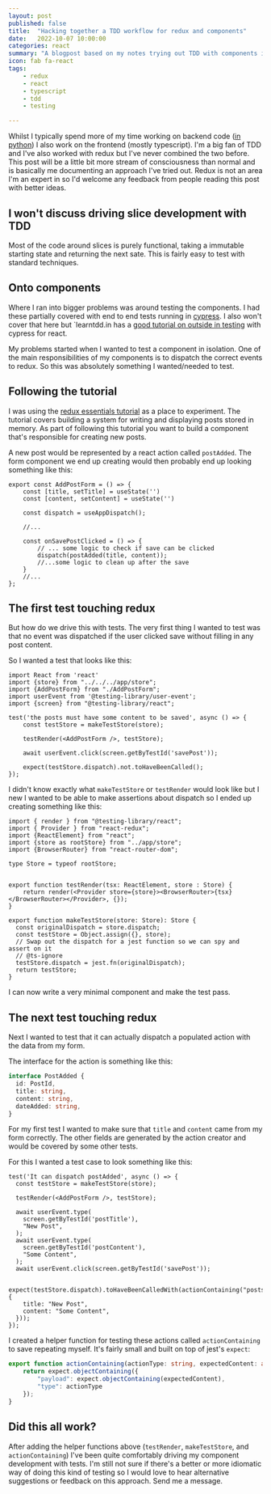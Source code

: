 ```yaml
---
layout: post
published: false
title:  "Hacking together a TDD workflow for redux and components"
date:   2022-10-07 10:00:00
categories: react
summary: "A blogpost based on my notes trying out TDD with components in react with redux "
icon: fab fa-react
tags:
    - redux
    - react
    - typescript
    - tdd
    - testing

---
```


Whilst I typically spend more of my time working on backend code ([in python](https://blog.meadsteve.dev/python/)) I 
also work on the frontend (mostly typescript). I'm a big fan of TDD and I've also worked with redux but I've never 
combined the two before. This post will be a little bit more stream of consciousness than normal and is basically me 
documenting an approach I've tried out. Redux is not an area I'm an expert in so I'd welcome any feedback from people 
reading this post with better ideas.

## I won't discuss driving slice development with TDD
Most of the code around slices is purely functional, taking a immutable
starting state and returning the next sate. This is fairly easy to test with standard techniques. 

## Onto components
Where I ran into bigger problems was around testing the components. I had these partially covered with end to end
tests running in [cypress](https://www.cypress.io/). I also won't cover that here but `learntdd.in has a [good tutorial
on outside in testing](https://learntdd.in/react/) with cypress for react.

My problems started when I wanted to test a component in isolation. One of the main responsibilities of my components
is to dispatch the correct events to redux. So this was absolutely something I wanted/needed to test.

## Following the tutorial
I was using the [redux essentials tutorial](https://redux.js.org/tutorials/essentials/part-3-data-flow) as a place 
to experiment. The tutorial covers building a system for writing and displaying posts stored in memory.
As part of following this tutorial you want to build a component that's responsible for creating new posts.

A new post would be represented by a react action called `postAdded`. The form component we end up creating would then
probably end up looking something like this:

```tsx
export const AddPostForm = () => {
    const [title, setTitle] = useState('')
    const [content, setContent] = useState('')
    
    const dispatch = useAppDispatch();

    //...
    
    const onSavePostClicked = () => {
        // ... some logic to check if save can be clicked
        dispatch(postAdded(title, content));
        //...some logic to clean up after the save
    }
    //...
};
```

## The first test touching redux

But how do we drive this with tests. The very first thing I wanted to test was that no event was dispatched if the
user clicked save without filling in any post content.

So I wanted a test that looks like this:
```tsx
import React from 'react'
import {store} from "../../../app/store";
import {AddPostForm} from "./AddPostForm";
import userEvent from '@testing-library/user-event';
import {screen} from "@testing-library/react";

test('the posts must have some content to be saved', async () => {
    const testStore = makeTestStore(store);
    
    testRender(<AddPostForm />, testStore);
    
    await userEvent.click(screen.getByTestId('savePost'));
    
    expect(testStore.dispatch).not.toHaveBeenCalled();
});
```

I didn't know exactly what `makeTestStore` or `testRender` would look like but I new I wanted to be able to make
assertions about dispatch so I ended up creating something like this:

```tsx
import { render } from "@testing-library/react";
import { Provider } from "react-redux";
import {ReactElement} from "react";
import {store as rootStore} from "../app/store";
import {BrowserRouter} from "react-router-dom";

type Store = typeof rootStore;


export function testRender(tsx: ReactElement, store : Store) {
    return render(<Provider store={store}><BrowserRouter>{tsx}</BrowserRouter></Provider>, {});
}

export function makeTestStore(store: Store): Store {
  const originalDispatch = store.dispatch;
  const testStore = Object.assign({}, store);
  // Swap out the dispatch for a jest function so we can spy and assert on it
  // @ts-ignore
  testStore.dispatch = jest.fn(originalDispatch);
  return testStore;
}
```

I can now write a very minimal component and make the test pass.

## The next test touching redux

Next I wanted to test that it can actually dispatch a populated action with the data from my form.

The interface for the action is something like this:

```typescript
interface PostAdded {
  id: PostId,
  title: string,
  content: string,
  dateAdded: string,
}
```

For my first test I wanted to make sure that `title` and `content` came from my form correctly. The other fields
are generated by the action creator and would be covered by some other tests.

For this I wanted a test case to look something like this:

```tsx
test('It can dispatch postAdded', async () => {
  const testStore = makeTestStore(store);

  testRender(<AddPostForm />, testStore);

  await userEvent.type(
    screen.getByTestId('postTitle'),
    "New Post",
  );
  await userEvent.type(
    screen.getByTestId('postContent'),
    "Some Content",
  );
  await userEvent.click(screen.getByTestId('savePost'));

  expect(testStore.dispatch).toHaveBeenCalledWith(actionContaining("posts/postAdded",{
    title: "New Post",
    content: "Some Content",
  }));
});
```

I created a helper function for testing these actions called `actionContaining` to save repeating myself. It's fairly
small and built on top of jest's `expect`:

```typescript
export function actionContaining(actionType: string, expectedContent: any) {
    return expect.objectContaining({
        "payload": expect.objectContaining(expectedContent),
        "type": actionType
    });
}
```


## Did this all work?

After adding the helper functions above (`testRender`, `makeTestStore`, and `actionContaining`) I've been quite
comfortably driving my component development with tests. I'm still not sure if there's a better or more idiomatic way
of doing this kind of testing so I would love to hear alternative suggestions or feedback on this approach. Send me
a message.

